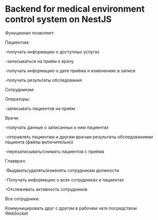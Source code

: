 # Backend for medical environment control system on NestJS

Функционал позволяет:

Пациентам:

-получать информацию о доступных услугах

-записываться на приём к врачу

-получать информацию о дате приёма и изменениях в записи

-получать результаты обследования


Сотрудникам:

Операторы:

-записывать пациентов на приём

Врачи:

-получать данные о записанных к ним пациентах

-отправлять пациентам и другим врачам результаты обследованиями пациента (файлы включительно)

-перезаписывать/снимать пациентов с приёма

Главврач:

-Выдавать/удалять/изменять сотрудникам должности

-Получать информацию о всех сотрудниках и пациентах

-Отслеживать активность сотрудников

Все сотрудники:

Коммуницировать друг с другом в рабочем чате посредством WebSocket
